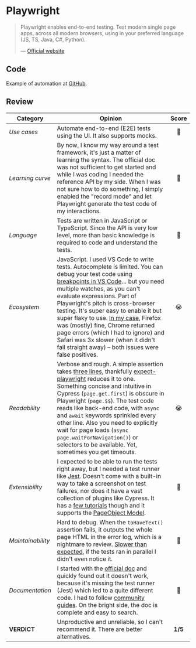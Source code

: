 # Playwright

> Playwright enables end-to-end testing. Test modern single page apps, across all modern browsers, using in your preferred language (JS, TS, Java, C#, Python).
>
> — [Official website](https://playwright.dev/)

## Code

Example of automation at [GitHub](https://github.com/dialex/start-testing/tree/main/code/framework/playwright).

## Review

| Category          | Opinion |  Score   |
| ----------------- | ------- | :------: |
| _Use cases_       | Automate end-to-end (E2E) tests using the UI. It also supports mocks. |    🥈    |
| _Learning curve_  | By now, I know my way around a test framework, it's just a matter of learning the syntax. The official doc was not sufficient to get started and while I was coding I needed the reference API by my side. When I was not sure how to do something, I simply enabled the "record mode" and let Playwright generate the test code of my interactions. |    🥈    |
| _Language_        | Tests are written in JavaScript or TypeScript. Since the API is very low level, more than basic knowledge is required to code and understand the tests. |    🥈    |
| _Ecosystem_       | JavaScript. I used VS Code to write tests. Autocomplete is limited. You can debug your test code using [breakpoints in VS Code](https://code.visualstudio.com/docs/nodejs/nodejs-debugging#_javascript-debug-terminal)… but you need multiple watches, as you can't evaluate expressions. Part of Playwright's pitch is cross-browser testing. It's super easy to enable it but super flaky to use. [In my case](https://github.com/playwright-community/jest-playwright/issues/614), Firefox was (mostly) fine, Chrome returned page errors (which I had to ignore) and Safari was 3x slower (when it didn't fail straight away) – both issues were false positives. |    😭    |
| _Readability_     | Verbose and rough. A simple assertion takes [three lines](https://github.com/playwright-community/expect-playwright#why-do-i-need-it), thankfully [expect-playwright](https://github.com/playwright-community/expect-playwright#api-documentation) reduces it to one. Something concise and intuitive in Cypress (`page.get.first`) is obscure in Playwright (`page.$$`). The test code reads like back-end code, with `async` and `await` keywords sprinkled every other line. Also you need to explicitly wait for page loads (`async page.waitForNavigation()`) or selectors to be available. Yet, sometimes you get timeouts. |    😭    |
| _Extensibility_   | I expected to be able to run the tests right away, but I needed a test runner like [Jest](https://github.com/playwright-community/jest-playwright). Doesn't come with a built-in way to take a screenshot on test failures, nor does it have a vast collection of plugins like Cypress. It has a [few tutorials](https://playwright.tech/) though and it supports the [PageObject Model](https://playwright.dev/docs/pom). |    🥉    |
| _Maintainability_ | Hard to debug. When the `toHaveText()` assertion fails, it outputs the whole page HTML in the error log, which is a nightmare to review. [Slower than expected](https://blog.checklyhq.com/cypress-vs-selenium-vs-playwright-vs-puppeteer-speed-comparison/), if the tests ran in parallel I didn't even notice it. |    🥉    |
| _Documentation_   | I started with the [official doc](https://playwright.dev/docs/intro) and quickly found out it doesn't work, because it's missing the test runner (Jest) which led to a quite different code. I had to follow [community](https://applitools.com/blog/playing-with-playwright/) [guides](https://www.eliostruyf.com/utilize-playwright-jest-cross-browser-e2e-test-solutions/). On the bright side, the doc is complete and easy to search. |    🥈    |
| **VERDICT**       | Unproductive and unreliable, so I can't recommend it. There are better alternatives. | **1/5** |
